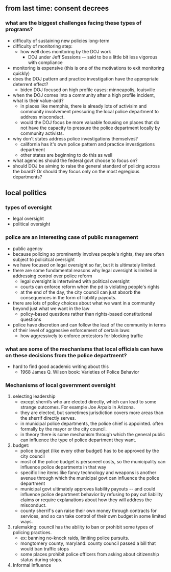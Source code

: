 
## from last time: consent decrees 

### what are the biggest challenges facing these types of programs?  

-  difficulty of sustaining new policies long-term
-  difficulty of monitoring step: 
    - how well does monitoring by the DOJ work
        - DOJ under Jeff Sessions -- said to be a little bit less vigorous with compliance 
-  monitoring is expensive (this is one of the motivations to exit monitoring quickly)
-  does the DOJ pattern and practice investigation have the appropriate deterrent effect? 
    -  biden DOJ focused on high profile cases: minneapolis, louisville
-  when the DOJ comes into a community after a high profile incident, what is their value-add? 
    - in places like memphis, there is already lots of activisim and community involvement pressuring the local police department to address misconduct.  
    -  would the DOJ focus be more valuable focusing on places that do not have the capacity to pressure the police department locally by community activists.  
-  why don't states address police investigations themselves?
    -  california has it's own police pattern and practice investigations department
    -  other states are beginning to do this as well
-  what agencies should the federal govt choose to focus on? 
-  should DOJ be aiming to raise the general standard of policing across the board? Or should they focus only on the most egregious departments? 

## local politics 

### types of oversight 
- legal oversight 
- political oversight

### police are an interesting case of public management 
- public agency 
- because policing so prominently involves people's rights, they are often subject to policitcal oversight
- we have focused on legal oversight so far, but it is ultimately limited.
- there are some fundamental reasons why legal oversight is limited in addressing control over police reform
    - legal oversight is intertwined with political oversight
    - courts can enforce reform when the pd is violating people's rights 
    - at the end of the day, the city council can just absorb the consequences in the form of liability payouts.  
- there are lots of policy choices about what we want in a community beyond just what we want in the law
    - policy-based questions rather than rights-based constitutional questions 
- police have discretion and can follow the lead of the community in terms of their level of aggressive enforcement of certain laws:
    - how aggressively to enforce protestors for blocking traffic

### what are some of the mechanisms that local officials can have on these decisions from the police department? 

- hard to find good academic writing about this
    - 1968 James Q. Wilson book: Varieties of Police Behavior

### Mechanisms of local government oversight  
1.  selecting leadership
    - except sherrifs who are elected directly, which can lead to some strange outcomes. For example Joe Arpaio in Arizona.  
    -  they are elected, but sometimes jurisdiction covers more areas than the sherrif directly serves.
    -  in municipal police departments, the police chief is appointed. often formally by the mayor or the city council.
    -  in theory there is some mechanism through which the general public can influence the type of police department they want.
2.  budget: 
    -  police budget (like every other budget) has to be approved by the city council
    -  most of the police budget is personeel costs, so the municipality can influence police departments in that way
    -  specific line items like fancy technology and weapons is another avenue through which the municipal govt can influence the police department
    -  municipal govt ultimately approves liability payouts -- and could influence police department behavior by refusing to pay out liability claims or require explanations about how they will address the misconduct. 
    -  county sherrif's can raise their own money through contracts for services, and so can take control of their own budget in some limited ways.  
3.  rulemaking: council has the ability to ban or prohibit some types of policing practices. 
    -  ex: banning no-knock raids, limiting police pursuits.
    -  mongtomery county, maryland: county council passed a bill that would ban traffic stops  
    -  some places prohibit police officers from asking about citizenship status during stops. 
4. Informal Influence 
